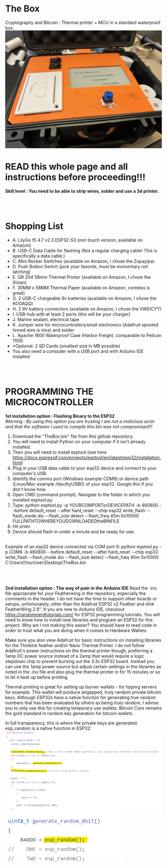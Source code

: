 # The Box
Cryptography and Bitcoin : Thermal printer + MCU in a standard waterproof box.
![The Box](https://github.com/BTCtoolshed/TheBox/blob/main/photos/01.jpeg?raw=true)

# READ this whole page and all instructions before proceeding!!!
**Skill level : You need to be able to strip wires, solder and use a 3d printer.**

<br><br>
# Shopping List
* A. LilyGo t5 4.7 v2.3 ESP32-S3 (non touch version, available on Amazon)
* B. USB-C Data Cable for flashing (Not a regular charging cable! This is specifically a data cable.)
* C. Mini Rocker Switches (available on Amazon, I chose the Zupayipa)
* D. Push Button Switch (pick your favorite, must be momentary not latching)
* E. QR 204 58mm Thermal Printer (available on Amazon, I chose the Xixian)
* F. 30MM x 58MM Thermal Paper (available on Amazon, coreless is great)
* G. 2 USB-C chargeable 9v batteries (available on Amazon, I chose the KOOAQQ)
* H. 2 9V battery connectors (available on Amazon, I chose the VWEICYY)
* I. USB-hub with at least 2 ports (this will be your charger)
* J. Marine sealant, electrical tape
* K. Jumper wire for microcontrollers/small electronics (Adafruit spooled tinned wire is nice) and solder
* L. Apache 1800 Waterproof Case (Harbor Freight, comparable to Pelican 1150)
* *Optional: 2 SD Cards (smallest size in MB possible)
* You also need a computer with a USB port and with Arduino IDE installed

<br><br>
# PROGRAMMING THE MICROCONTROLLER

**1st installation option : Flashing Binary to the ESP32**<br>
*Warning : By using this option you are trusting I am not a malicious actor and that the software I used to compile this bin was not compromised!!!*
1) Download the "TheBox.bin" file from this github repository.<br>
2) You will need to install Python on your computer if it isn't already installed.<br>
3) Then you will need to install esptool (see here https://docs.espressif.com/projects/esptool/en/latest/esp32/installation.html)<br>
5) Plug in your USB data cable to your esp32 device and connect to your computer's USB.<br>
6) Identify the comms port (Windows example COM9) or device path (Linux/Mac example /dev/ttyUSB0) of your esp32. Google this if you don't know how.<br>
7) Open CMD (command prompt). Navigate to the folder in which you installed esptool.py <br>
8) Type: python esptool.py -p YOURCOMPORTorDEVICEPATH -b 460800 --before default_reset --after hard_reset --chip esp32  write_flash --flash_mode dio --flash_size detect --flash_freq 40m 0x10000 FULLPATHTOWHEREYOUDOWNLOADEDtheBINFILE <br>
9) Hit enter. <br>
10) Device should flash in under a minute and be ready for use. <br><br>

Example of an esp32 device connected via COM port 9: python esptool.py -p COM9 -b 460800 --before default_reset --after hard_reset --chip esp32  write_flash --flash_mode dio --flash_size detect --flash_freq 40m 0x10000 C:\Users\YourUser\Desktop\TheBox.bin

<br><br><br>
**2nd installation option : The way of pain in the Arduino IDE**
Read the .ino file appropriate for your Featherwing in the repository, especially the comments in the header. I do not have the time to support other boards or setups, unfortunately, other than the Adafruit ESP32 v2 Feather and eInk FeatherWing 2.9". If you are new to Arduino IDE, checkout https://randomnerdtutorials.com/ for ESP32 programming tutorials. You will need to know how to install new libraries and program an ESP32 for this project. Why am I not making this easier? You should have to read code in order to trust what you are doing when it comes to Hardware Wallets.

Make sure you also view Adafruit for basic instructions on installing libraries for the ThinkInk feather and/or Nano Thermal Printer. I do not follow Adafruit's power instructions on the thermal printer though, preferring a 1amp DC power source instead of a 2amp that would require a logic stepdown chip to prevent burning out the 3.3v ESP32 board. Instead you can use the 1amp power source but adjust certain settings in the libraries as noted in the .ino file and also plug the thermal printer in for 15 minutes or so to let it heat up before printing.

Thermal printing is great for setting up burner wallets - for tipping servers for example. This wallet will produce airgapped, truly random private bitcoin keys. Although ESP32s have a native function for generating true random numbers that has been evaluated by others as being truly random, I advise you to only use this for creating temporary use wallets. Bitcoin Core remains the gold standard in random key generation for bitcoin wallets.

In full transparency, this is where the private keys are generated. esp_random is a native function in ESP32:
![Randomization](https://github.com/BTCtoolshed/TippingWallet/blob/main/Photos/Random.png?raw=true)
![Randomization](https://github.com/BTCtoolshed/TippingWallet/blob/main/Photos/Random2.png?raw=true)



